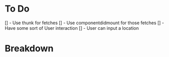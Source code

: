 # To Do
[] - Use thunk for fetches
[] - Use componentdidmount for those fetches
[] - Have some sort of User interaction
[] - User can input a location

# Breakdown